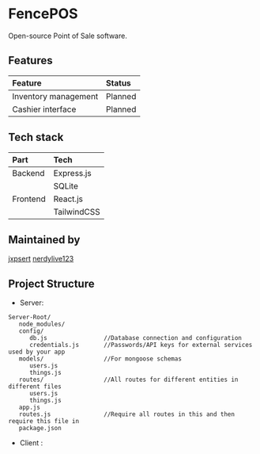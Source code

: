 # FencePOS

Open-source Point of Sale software.

## Features

| Feature              | Status  |
|:---------------------|:--------|
| Inventory management | Planned |
| Cashier interface    | Planned |

## Tech stack

| Part     | Tech        |
|:---------|:------------|
| Backend  | Express.js  |
|          | SQLite      |
| Frontend | React.js    |
|          | TailwindCSS |

## Maintained by

[jxpsert](https://github.com/jxpsert)
[nerdylive123](https://github.com/nerdylive123)

## Project Structure
* Server:
````
Server-Root/
   node_modules/
   config/
      db.js                //Database connection and configuration
      credentials.js       //Passwords/API keys for external services used by your app
   models/                 //For mongoose schemas
      users.js
      things.js
   routes/                 //All routes for different entities in different files 
      users.js
      things.js
   app.js
   routes.js               //Require all routes in this and then require this file in 
   package.json
````
* Client :

[//]: # (TODO: add project structure for  client)